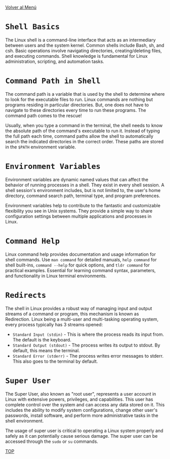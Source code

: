 [Volver al Menú](../root.md)

# `Shell Basics`

The Linux shell is a command-line interface that acts as an intermediary between users and the system kernel. Common shells include Bash, sh, and csh. Basic operations involve navigating directories, creating/deleting files, and executing commands. Shell knowledge is fundamental for Linux administration, scripting, and automation tasks.

# `Command Path in Shell`

The command path is a variable that is used by the shell to determine where to look for the executable files to run. Linux commands are nothing but programs residing in particular directories. But, one does not have to navigate to these directories every time to run these programs. The command path comes to the rescue!

Usually, when you type a command in the terminal, the shell needs to know the absolute path of the command's executable to run it. Instead of typing the full path each time, command paths allow the shell to automatically search the indicated directories in the correct order. These paths are stored in the `$PATH` environment variable.

# `Environment Variables`

Environment variables are dynamic named values that can affect the behavior of running processes in a shell. They exist in every shell session. A shell session's environment includes, but is not limited to, the user's home directory, command search path, terminal type, and program preferences.

Environment variables help to contribute to the fantastic and customizable flexibility you see in Unix systems. They provide a simple way to share configuration settings between multiple applications and processes in Linux.

# `Command Help`

Linux command help provides documentation and usage information for shell commands. Use `man command` for detailed manuals, `help command` for shell built-ins, `command --help` for quick options, and `tldr command` for practical examples. Essential for learning command syntax, parameters, and functionality in Linux terminal environments.

# `Redirects`

The shell in Linux provides a robust way of managing input and output streams of a command or program, this mechanism is known as Redirection. Linux being a multi-user and multi-tasking operating system, every process typically has 3 streams opened:

- `Standard Input (stdin)` - This is where the process reads its input from. The default is the keyboard.
- `Standard Output (stdout)` - The process writes its output to stdout. By default, this means the terminal.
- `Standard Error (stderr)` - The process writes error messages to stderr. This also goes to the terminal by default.

# `Super User`

The Super User, also known as "root user", represents a user account in Linux with extensive powers, privileges, and capabilities. This user has complete control over the system and can access any data stored on it. This includes the ability to modify system configurations, change other user's passwords, install software, and perform more administrative tasks in the shell environment.

The usage of super user is critical to operating a Linux system properly and safely as it can potentially cause serious damage. The super user can be accessed through the `sudo` or `su` commands.

[TOP](#shell-basics)
